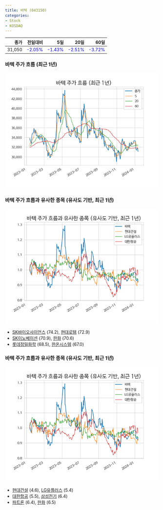 ```yaml
---
title: 바텍 (043150)
categories:
- Stock
- KOSDAQ
---
```


|종가|전일대비|5일|20일|60일|
|---:|-------:|--:|---:|---:|
|31,050|<span style="color: blue">-2.05%</span>|<span style="color: blue">-1.43%</span>|<span style="color: blue">-2.51%</span>|<span style="color: blue">-3.72%</span>|

<!-- more -->
### 바텍 주가 흐름 (최근 1년)
![043150](/assets/images/stock/043150.png)


### 바텍 주가 흐름과 유사한 종목 (유사도 기반, 최근 1년)
![043150](/assets/images/stock/043150_sim.png)

- [SK바이오사이언스](/302440/) (74.2), [현대로템](/064350/) (72.9)
- [SK이노베이션](/096770/) (70.9), [한화](/000880/) (70.6)
- [롯데정밀화학](/004000/) (68.5), [한온시스템](/018880/) (67.0)


### 바텍 주가 흐름과 유사한 종목 (유사도 기반, 최근 1년)
![043150](/assets/images/stock/043150_sim.png)

- [현대건설](/000720/) (4.6), [LG유플러스](/032640/) (5.4)
- [대한항공](/003490/) (5.5), [삼성전기](/009150/) (6.4)
- [파트론](/091700/) (6.4), [한화](/000880/) (6.5)